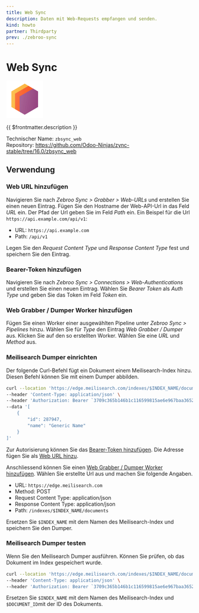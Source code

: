 ```yaml
---
title: Web Sync
description: Daten mit Web-Requests empfangen und senden.
kind: howto
partner: Thirdparty
prev: ./zebroo-sync
---
```

# Web Sync
![icons_odoo_thirdparty](attachments/icons_odoo_thirdparty.png)

{{ $frontmatter.description }}

Technischer Name: `zbsync_web`\
Repository: <https://github.com/Odoo-Ninjas/zync-stable/tree/16.0/zbsync_web>

## Verwendung

### Web URL hinzufügen

Navigieren Sie nach *Zebroo Sync > Grabber > Web-URLs* und erstellen Sie einen neuen Eintrag. Fügen Sie den Hostname der Web-API-Url in das Feld *URL* ein. Der Pfad der Url geben Sie im Feld *Path* ein. Ein Beispel für die Url `https://api.example.com/api/v1`:

* URL: `https://api.example.com`
* Path: `/api/v1`

Legen Sie den *Request Content Type* und *Response Content Type* fest und speichern Sie den Eintrag.

### Bearer-Token hinzufügen

Navigieren Sie nach *Zebroo Sync > Connections > Web-Authentications* und erstellen Sie einen neuen Eintrag. Wählen Sie *Bearer Token* als *Auth Type* und geben Sie das Token im Feld *Token* ein.

### Web Grabber / Dumper Worker hinzufügen

Fügen Sie einen Worker einer ausgewählten Pipeline unter *Zebroo Sync > Pipelines* hinzu. Wählen Sie für *Type* den Eintrag *Web Grabber / Dumper* aus. Klicken Sie auf den so erstellten Worker. Wählen Sie eine *URL* und *Method* aus.

### Meilisearch Dumper einrichten

Der folgende Curl-Befehl fügt ein Dokument einem Meilisearch-Index hinzu. Diesen Befehl können Sie mit einem Dumper abbilden.

```bash
curl --location 'https://edge.meilisearch.com/indexes/$INDEX_NAME/documents' \
--header 'Content-Type: application/json' \
--header 'Authorization: Bearer `3709c365b146b1c116599815ae6e967baa3652c04c7baad1eff56d6d0257ff52`' \
--data '[
    {
        "id": 287947,
        "name": "Generic Name"
    }
]'
```

Zur Autorisierung können Sie das [Bearer-Token hinzufügen](#Bearer-Token%20hinzufügen). Die Adresse fügen Sie als [Web URL hinzu](#Web%20URL%20hinzufügen).

Anschliessend können Sie einen [Web Grabber / Dumper Worker hinzufügen](#Web%20Grabber%20/%20Dumper%20Worker%20hinzufügen). Wählen Sie erstellte Url aus und machen Sie folgende Angaben.

* URL: `https://edge.meilisearch.com`
* Method: POST
* Request Content Type: application/json
* Response Content Type: application/json
* Path: `/indexes/$INDEX_NAME/documents`

Ersetzen Sie `$INDEX_NAME` mit dem Namen des Meilisearch-Index und speichern Sie den Dumper.

### Meilisearch Dumper testen

Wenn Sie den Meilisearch Dumper ausführen. Können Sie prüfen, ob das Dokument im Index gespeichert wurde.

```bash
curl --location 'https://edge.meilisearch.com/indexes/$INDEX_NAME/documents/$DOCUMENT_ID' \
--header 'Content-Type: application/json' \
--header 'Authorization: Bearer `3709c365b146b1c116599815ae6e967baa3652c04c7baad1eff56d6d0257ff52`'
```

Ersetzen Sie `$INDEX_NAME` mit dem Namen des Meilisearch-Index und `$DOCUMENT_ID`mit der ID des Dokuments.
